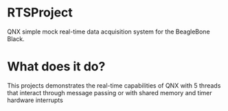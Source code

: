 # RTSProject
QNX simple mock real-time data acquisition system for the BeagleBone Black.

# What does it do?
This projects demonstrates the real-time capabilities of QNX with 5 threads that interact through message passing or with shared memory and timer hardware interrupts
